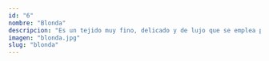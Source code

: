 ```yaml
---
id: "6"
nombre: "Blonda"
descripcion: "Es un tejido muy fino, delicado y de lujo que se emplea para hacer cuellos, puños y similares para diferentes prendas; también se suele usar para hacer mantillas y velos. Es parecido al encaje con la diferencia de que se confecciona con seda en vez de lino."
imagen: "blonda.jpg"
slug: "blonda"
---
```

